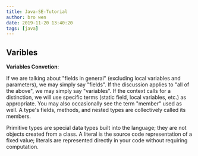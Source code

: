 ```yaml
---
title: Java-SE-Tutorial
author: bro wen
date: 2019-11-20 13:40:20
tags: [java]
---
```

## Varibles

**Variables Convetion**:

If we are talking about "fields in general" (excluding local variables and parameters), we may simply say "fields". If the discussion applies to "all of the above", we may simply say "variables". If the context calls for a distinction, we will use specific terms (static field, local variables, etc.) as appropriate. You may also occasionally see the term "member" used as well. A type's fields, methods, and nested types are collectively called its members.

Primitive types are special data types built into the language; they are not objects created from a class. A literal is the source code representation of a fixed value; literals are represented directly in your code without requiring computation.